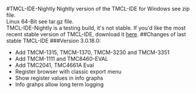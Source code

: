 #TMCL-IDE-Nightly
Nightly version of the TMCL-IDE for Windows see zip file.  
Linux 64-Bit see tar.gz file.  
TMCL-IDE-Nightly is a testing build, it's not stable. If you'd like the most recent stable version of TMCL-IDE, download it [here](https://www.trinamic.com/support/software/tmcl-ide/).
##Changes of last stable TMCL-IDE
###Version 3.0.18.0:
* Add TMCM-1315, TMCM-1370, TMCM-3230 and TMCM-3351
* Add TMCM-1111 and TMC8460-EVAL
* Add TMC2041, TMC4661A Eval
* Register browser with classic export menu
* Show register values in info graphs
* Info grahps allow long term logging